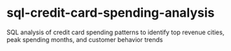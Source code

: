 # sql-credit-card-spending-analysis
SQL analysis of credit card spending patterns to identify top revenue cities, peak spending months, and customer behavior trends

